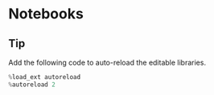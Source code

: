 # Notebooks

## Tip

Add the following code to auto-reload the editable libraries.

```python
%load_ext autoreload
%autoreload 2

```
